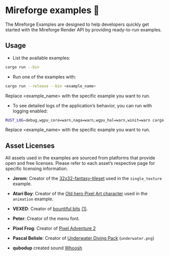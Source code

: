 # Mireforge examples 🐊

The Mireforge Examples are designed to help developers quickly get started with the Mireforge Render API
by providing ready-to-run examples.

## Usage

- List the available examples:

```bash
cargo run --bin
```

- Run one of the examples with:

```bash
cargo run --release --bin <example_name>
```

Replace <example_name> with the specific example you want to run.

- To see detailed logs of the application’s behavior, you can run with logging enabled:

```bash
RUST_LOG=debug,wgpu_core=warn,naga=warn,wgpu_hal=warn,winit=warn cargo run --example <example_name>
```

Replace <example_name> with the specific example you want to run.

## Asset Licenses

All assets used in the examples are sourced from platforms that provide open and free licenses.
Please refer to each asset’s respective page for specific licensing information.

- **Jerom**: Creator of the [32x32-fantasy-tileset](https://opengameart.org/content/32x32-fantasy-tileset) used in the
  `single_texture` example.
- **Atari Boy**: Creator of the [Old hero Pixel Art character](https://atari-boy.itch.io/oldherocharacter) used in the
  `animation` example.
- **VEXED**: Creator
  of [bountiful bits](https://v3x3d.itch.io/bountiful-bits) [(1)](https://opengameart.org/content/bountiful-bits-10x10-top-down-rpg-tiles).
- **Peter**: Creator of the menu font.
- **Pixel Frog**: Creator of [Pixel Adventure 2](https://pixelfrog-assets.itch.io/pixel-adventure-2)
- **Pascal Belisle**: Creator of [Underwater Diving Pack](https://opengameart.org/content/underwater-diving-pack) (`underwater.png`)

- **qubodup** created sound [Whoosh](https://freesound.org/people/qubodup/sounds/60013/)
